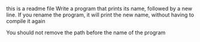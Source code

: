 this is a readme file 
Write a program that prints its name, followed by a new line.
If you rename the program, it will print the new name, without having to compile it again

You should not remove the path before the name of the program

